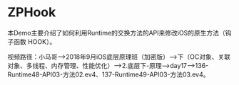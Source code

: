 # ZPHook
本Demo主要介绍了如何利用Runtime的交换方法的API来修改iOS的原生方法（钩子函数 HOOK）。

视频路径：小马哥——>2018年9月iOS底层原理班（加密版）——>下（OC对象、关联对象、多线程、内存管理、性能优化）——>2.底层下-原理——>day17——>136-Runtime48-API03-方法02.ev4、137-Runtime49-API03-方法03.ev4。
